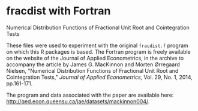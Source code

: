 # fracdist with Fortran

Numerical Distribution Functions of Fractional Unit Root and Cointegration Tests

These files were used to experiment with the original ```fracdist.f```
program on which this R packages is based.
The Fortran program is freely available on the website of the
Journal of Applied Econometrics, in the archive to accompany the article by
James G. MacKinnon and Morten Ørregaard Nielsen,
"Numerical Distribution Functions of Fractional Unit Root
and Cointegration Tests," *Journal of Applied Econometrics*, Vol. 29, No. 1,
2014, pp.161-171.  

The program and data associated with the paper are available here: 
http://qed.econ.queensu.ca/jae/datasets/mackinnon004/.

